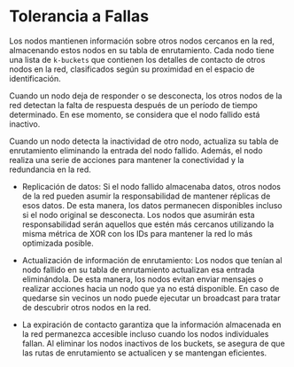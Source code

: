 # Tolerancia a Fallas

Los nodos mantienen información sobre otros nodos cercanos en la red, almacenando estos nodos en su tabla de enrutamiento. Cada nodo tiene una lista de `k-buckets` que contienen los detalles de contacto de otros nodos en la red, clasificados según su proximidad en el espacio de identificación.

Cuando un nodo deja de responder o se desconecta, los otros nodos de la red detectan la falta de respuesta después de un período de tiempo determinado. En ese momento, se considera que el nodo fallido está inactivo.

Cuando un nodo detecta la inactividad de otro nodo, actualiza su tabla de enrutamiento eliminando la entrada del nodo fallido. Además, el nodo realiza una serie de acciones para mantener la conectividad y la redundancia en la red.

- Replicación de datos: Si el nodo fallido almacenaba datos, otros nodos de la red pueden asumir la responsabilidad de mantener réplicas de esos datos. De esta manera, los datos permanecen disponibles incluso si el nodo original se desconecta. Los nodos que asumirán esta responsabilidad serán aquellos que estén más cercanos utilizando la misma métrica de XOR con los IDs para mantener la red lo más optimizada posible.

- Actualización de información de enrutamiento: Los nodos que tenían al nodo fallido en su tabla de enrutamiento actualizan esa entrada eliminándola. De esta manera, los nodos evitan enviar mensajes o realizar acciones hacia un nodo que ya no está disponible. En caso de quedarse sin vecinos un nodo puede ejecutar un broadcast para tratar de descubrir otros nodos en la red.

- La expiración de contacto garantiza que la información almacenada en la red permanezca accesible incluso cuando los nodos individuales fallan. Al eliminar los nodos inactivos de los buckets, se asegura de que las rutas de enrutamiento se actualicen y se mantengan eficientes.
